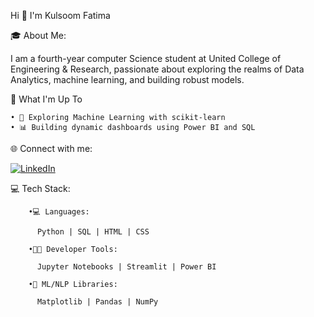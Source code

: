  Hi 👋 I'm Kulsoom Fatima 


				
🎓 About Me:

I am a fourth-year computer Science student at United College of Engineering & Research, passionate about exploring the realms of Data Analytics, machine learning, and building robust models.

🚀 What I'm Up To

	• 🤖 Exploring Machine Learning with scikit-learn
	• 📊 Building dynamic dashboards using Power BI and SQL

🌐 Connect with me:

 [![LinkedIn](https://img.shields.io/badge/-LinkedIn-blue?style=for-the-badge&logo=linkedin&logoColor=white)](https://www.linkedin.com/in/kulsoom-fatima-5b4205362/) 
 
💻 Tech Stack:

        •💻 Languages:

          Python | SQL | HTML | CSS

        •👩‍💻 Developer Tools:

          Jupyter Notebooks | Streamlit | Power BI

        •🧠 ML/NLP Libraries:

          Matplotlib | Pandas | NumPy

        





